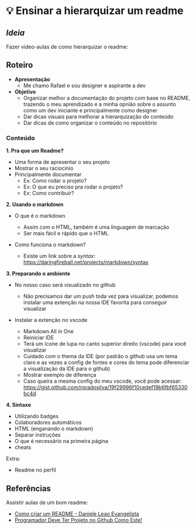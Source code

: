 # :bulb: Ensinar a hierarquizar um readme

## _Ideia_

Fazer video-aulas de como hierarquizar o readme:

## Roteiro

- **Apresentação**
  - Me chamo Rafael e sou designer e aspirante a dev
- **Objetivo**
  - Organizar melhor a documentação do projeto com base no README, trazendo o meu aprendizado e a minha opnião sobre o assunto como um dev iniciante e principalmente como designer
  - Dar dicas visuais para melhorar a hierarquização do conteúdo
  - Dar dicas de como organizar o conteúdo no repositório

### **Conteúdo**

**1. Pra que um Readme?**

- Uma forma de apresentar o seu projeto
- Mostrar o seu raciocínio
- Principalmente documentar
  - Ex: Como rodar o projeto?
  - Ex: O que eu preciso pra rodar o projeto?
  - Ex: Como contribuir?

**2. Usando o markdown**

- O que é o markdown

  - Assim com o HTML, também é uma linguagem de marcação
  - Ser mais fácil e rápido que o HTML

- Como funciona o markdown?

  - Existe um link sobre a _syntax_: https://daringfireball.net/projects/markdown/syntax

**3. Preparando o ambiente**

- No nosso caso será visualizado no github

  - Não precisamos dar um push toda vez para visualizar, podemos instalar uma extenção na nossa IDE favorita para conseguir visualizar

- Instalar a extenção no vscode
  - Markdown All in One
  - Reiniciar IDE
  - Terá um ícone de lupa no canto superior direito (vscode) para você visualizar
  - Cuidado com o thema da IDE (por padrão o github usa um tema claro e as vezes a config de fontes e cores do tema pode diferenciar a visualização da IDE para o github)
  - Mostrar exemplo de diferença
  - Caso queira a mesma config do meu vscode, você pode acessar: https://gist.github.com/rpradosilva/19f29996f10cedef19b6fbf65330bc4d

**4. Sintaxe**

- Utilizando badges
- Colaboradores automáticos
- HTML (enganando o markdown)
- Separar instruções
- O que é necessário na primeira página
- cheats

Extra:

- Readme no perfil

## Referências

Assistir aulas de um bom readme:

- [Como criar um README - Daniele Leao Evangelista](https://www.youtube.com/watch?v=Gcb60rPbnKA)
- [Programador Deve Ter Projeto no Github Como Este!](https://www.youtube.com/watch?v=nu8mwGZUBFU)
